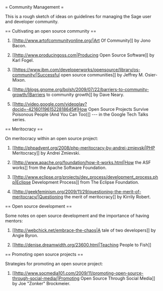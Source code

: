 = Community Management =

This is a rough sketch of ideas on guidelines for managing the Sage user and developer community.


== Cultivating an open source community ==

 1. [[http://www.artofcommunityonline.org/|Art Of Community]] by Jono Bacon.
 
 1. [[http://www.producingoss.com|Producing Open Source Software]] by Karl Fogel.

 1. [[https://www.ibm.com/developerworks/opensource/library/os-community/|Successful open source communities]] by Jeffrey M. Osier-Mixon.
 
 1. [[http://blogs.gnome.org/bolsh/2009/07/22/barriers-to-community-growth/|Barriers to community growth]] by Dave Neary.
 
 1. [[http://video.google.com/videoplay?docid=-4216011961522818645#|How Open Source Projects Survive Poisonous People (And You Can Too)]] --- in the Google Tech Talks series.


== Meritocracy ==

On meritocracy within an open source project:

 1. [[http://phpadvent.org/2008/php-meritocracy-by-andrei-zmievski|PHP Meritocracy]] by Andrei Zmievski.
 
 1. [[http://www.apache.org/foundation/how-it-works.html|How the ASF works]] from the Apache Software Foundation.
 
 1. [[http://www.eclipse.org/projects/dev_process/development_process.php|Eclipse Development Process]] from The Eclipse Foundation.
 
 1. [[http://geekfeminism.org/2009/11/29/questioning-the-merit-of-meritocracy/|Questioning the merit of meritocracy]] by Kirrily Robert.


== Open source development ==
 
Some notes on open source development and the importance of having mentors:

 1. [[http://webchick.net/embrace-the-chaos|A tale of two developers]] by Angie Byron.
 
 1. [[http://denise.dreamwidth.org/23600.html|Teaching People to Fish]]
 

== Promoting open source projects ==

Strategies for promoting an open source project:

 1. [[http://www.socmedia101.com/2009/11/promoting-open-source-through-social-media/|Promoting Open Source Through Social Media]] by Joe "Zonker" Brockmeier.
